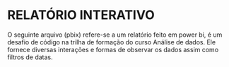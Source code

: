 
# RELATÓRIO INTERATIVO

O seguinte arquivo (pbix) refere-se a um relatório feito em power bi, é um desafio de código na trilha de formação do curso Análise de dados. Ele fornece diversas interações e formas de observar os dados assim como filtros de datas.

